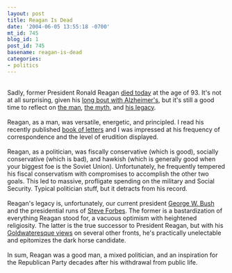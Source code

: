 ```yaml
---
layout: post
title: Reagan Is Dead
date: '2004-06-05 13:55:18 -0700'
mt_id: 745
blog_id: 1
post_id: 745
basename: reagan-is-dead
categories:
- politics
---
```

<br />Sadly, former President Ronald Reagan <a href="http://www.reuters.com/newsArticle.jhtml?type=topNews&amp;storyID=5352462">died today</a> at the age of 93. It's not at all surprising, given his <a href="http://www.cnn.com/2000/ALLPOLITICS/stories/07/16/alzheimers.reagan/">long bout with Alzheimer's</a>, but it's still a good time to reflect on <a href="http://en.wikipedia.org/wiki/Ronald_Reagan">the man</a>, <a href="http://www.thereaganlegacy.com/version2/">the myth</a>, and <a href="http://www.georgewbush.com/">his legacy</a>.<br /><br />Reagan, as a man, was versatile, energetic, and principled. I read his recently published <a href="http://www.amazon.com/exec/obidos/ASIN/074321966X/bbrown-20/ref=nosim/">book of letters</a> and I was impressed at his frequency of correspondence and the level of erudition displayed.<br /><br />Reagan, as a politician, was fiscally conservative (which is good), socially conservative (which is bad), and hawkish (which is generally good when your biggest foe is the Soviet Union). Unfortunately, he frequently tempered his fiscal conservatism with compromises to accomplish the other two goals. This led to massive, profligate spending on the military and Social Security. Typical politician stuff, but it detracts from his record.<br /><br />Reagan's legacy is, unfortunately, our current president <a href="http://www.salon.com/news/feature/2003/04/14/ron_reagan/index_np.html">George W. Bush</a> and the presidential runs of <a href="http://www.pbs.org/newshour/bb/election/july-dec99/forbes_9-23.html">Steve Forbes</a>. The former is a bastardization of everything Reagan stood for, a vacuous optimism with heightened religiosity. The latter is the true successor to President Reagan, but with his <a href="http://usgovinfo.about.com/library/e2000/blforbes.htm">Goldwateresque views</a> on several other fronts, he's practically unelectable and epitomizes the dark horse candidate.<br /><br />In sum, Reagan was a good man, a mixed politician, and an inspiration for the Republican Party decades after his withdrawal from public life.<br /><br /><br />
